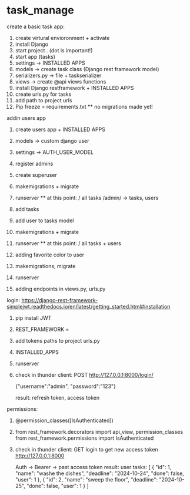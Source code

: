 # task_manage
create a basic task app:
1. create virtural envioronment + activate
2. install Django
3. start project . (dot is important!)
4. start app (tasks)
5. settings → INSTALLED APPS
6. models → create task class (Django rest framework model)
7. serializers.py → file + taskserializer
8. views → create @api views functions
9. install Django restframework + INSTALLED APPS
10. create urls.py for tasks 
11. add path to project urls
12. Pip freeze >  requirements.txt
** no migrations made yet!

addin users app
1. create users app + INSTALLED APPS
2. models → custom django user 
3. settings → AUTH_USER_MODEL
4. register admins
6. create superuser
6. makemigrations + migrate
7. runserver
** at this point:
   / all tasks
   /admin/ → tasks, users

1. add tasks 
2. add user to tasks model
3. makemigrations + migrate
4. runserver
** at this point:
   / all tasks + users

1. adding favorite color to user
2. makemigrations, migrate
3. runserver

1. adding endpoints in views.py, urls.py

login:
https://django-rest-framework-simplejwt.readthedocs.io/en/latest/getting_started.html#installation

1. pip install JWT
2. REST_FRAMEWORK =
3. add tokens paths to project urls.py
4. INSTALLED_APPS
5. runserver
6. check in thunder client: POST
   http://127.0.0.1:8000/login/

   {"username":"admin",
   "password":"123"}

   result: refresh token, access token

permissions:
1. @permission_classes([IsAuthenticated])
2. from rest_framework.decorators import api_view, permission_classes
   from rest_framework.permissions import IsAuthenticated
3. check in thunder client: GET
   login to get new access token
   http://127.0.0.1:8000

   Auth → Bearer → past access token
   result: user tasks:
   [
  {
    "id": 1,
    "name": "washe the dishes",
    "deadline": "2024-10-24",
    "done": false,
    "user": 1
  },
  {
    "id": 2,
    "name": "sweep the floor",
    "deadline": "2024-10-25",
    "done": false,
    "user": 1
  }
]



   





   




